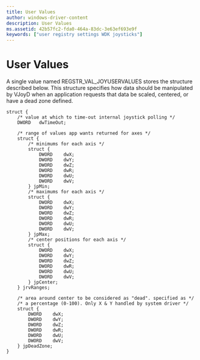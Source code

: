```yaml
---
title: User Values
author: windows-driver-content
description: User Values
ms.assetid: 42b57fc2-fda0-464a-83dc-3e63ef693e9f
keywords: ["user registry settings WDK joysticks"]
---
```


# User Values





A single value named REGSTR\_VAL\_JOYUSERVALUES stores the structure described below. This structure specifies how data should be manipulated by VJoyD when an application requests that data be scaled, centered, or have a dead zone defined.

```
struct {
    /* value at which to time-out internal joystick polling */
    DWORD   dwTimeOut;
 
    /* range of values app wants returned for axes */
    struct { 
        /* minimums for each axis */
        struct {
            DWORD    dwX;
            DWORD    dwY;
            DWORD    dwZ;
            DWORD    dwR;
            DWORD    dwU;
            DWORD    dwV;
        } jpMin;
        /* maximums for each axis */
        struct {
            DWORD    dwX;
            DWORD    dwY;
            DWORD    dwZ;
            DWORD    dwR;
            DWORD    dwU;
            DWORD    dwV;
        } jpMax;
        /* center positions for each axis */
        struct {
            DWORD    dwX;
            DWORD    dwY;
            DWORD    dwZ;
            DWORD    dwR;
            DWORD    dwU;
            DWORD    dwV;
        } jpCenter;
    } jrvRanges;
 
    /* area around center to be considered as "dead". specified as */
    /* a percentage (0-100). Only X & Y handled by system driver */
    struct {
        DWORD    dwX;
        DWORD    dwY;
        DWORD    dwZ;
        DWORD    dwR;
        DWORD    dwU;
        DWORD    dwV;
    } jpDeadZone;
}
```

 

 




